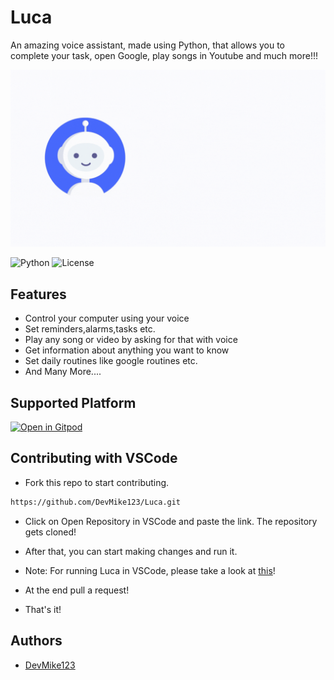 # Luca

An amazing voice assistant, made using Python, that allows you to complete your task, open Google, play songs in Youtube and much more!!!




<img src = "./src/drawable/Jarvis.gif">

![Python](https://img.shields.io/badge/Python-3.8-red?style=for-the-badge)
![License](https://img.shields.io/github/license/DevMike123/Luca?style=for-the-badge)


## Features
 - Control your computer using your voice
 - Set reminders,alarms,tasks etc.
 - Play any song or video by asking for that with voice
 - Get information about anything you want to know
 - Set daily routines like google routines etc.
 - And Many More....

## Supported Platform

[![Open in Gitpod](https://gitpod.io/button/open-in-gitpod.svg)](https://gitpod.io/#https://github.com/DevMike123/Luca)
 
## Contributing with VSCode
- Fork this repo to start contributing.
``` sh
https://github.com/DevMike123/Luca.git
```
- Click on Open Repository in VSCode and paste the link. The repository gets cloned!
- After that, you can start making changes and run it. 

- Note: For running Luca in VSCode, please take a look at [this](https://github.com/DevMike123/Luca/issues/2#issue-1061971979)!
- At the end pull a request!
- That's it!
 
## Authors
 - [DevMike123](https://github.com/DevMike123)

             
